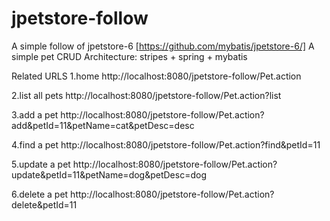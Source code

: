 jpetstore-follow
================

A simple follow of jpetstore-6 [https://github.com/mybatis/jpetstore-6/]
A simple pet CRUD
Architecture: stripes + spring + mybatis

Related URLS
1.home
http://localhost:8080/jpetstore-follow/Pet.action

2.list all pets
http://localhost:8080/jpetstore-follow/Pet.action?list

3.add a pet
http://localhost:8080/jpetstore-follow/Pet.action?add&petId=11&petName=cat&petDesc=desc

4.find a pet
http://localhost:8080/jpetstore-follow/Pet.action?find&petId=11

5.update a pet
http://localhost:8080/jpetstore-follow/Pet.action?update&petId=11&petName=dog&petDesc=dog

6.delete a pet
http://localhost:8080/jpetstore-follow/Pet.action?delete&petId=11